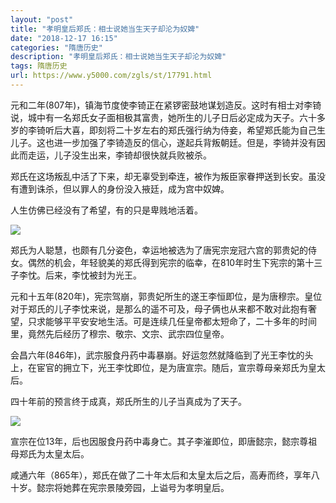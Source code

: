 ```yaml
---
layout: "post"
title: "孝明皇后郑氏：相士说她当生天子却沦为奴婢"
date: "2018-12-17 16:15"
categories: "隋唐历史"
description: "孝明皇后郑氏：相士说她当生天子却沦为奴婢"
tags: 隋唐历史
url: https://www.y5000.com/zgls/st/17791.html
---
```






元和二年(807年)，镇海节度使李锜正在紧锣密鼓地谋划造反。这时有相士对李锜说，城中有一名郑氏女子面相极其富贵，她所生的儿子日后必定成为天子。六十多岁的李锜听后大喜，即刻将二十岁左右的郑氏强行纳为侍妾，希望郑氏能为自己生儿子。这也进一步加强了李锜造反的信心，遂起兵背叛朝廷。但是，李锜并没有因此而走运，儿子没生出来，李锜却很快就兵败被杀。

郑氏在这场叛乱中活了下来，却无辜受到牵连，被作为叛臣家眷押送到长安。虽没有遭到诛杀，但以罪人的身份没入掖廷，成为宫中奴婢。

人生仿佛已经没有了希望，有的只是卑贱地活着。

![](https://img.y5000.com/uploads/allimg/170323/1333205016-0.jpg)

郑氏为人聪慧，也颇有几分姿色，幸运地被选为了唐宪宗宠冠六宫的郭贵妃的侍女。偶然的机会，年轻貌美的郑氏得到宪宗的临幸，在810年时生下宪宗的第十三子李忱。后来，李忱被封为光王。

元和十五年(820年)，宪宗驾崩，郭贵妃所生的遂王李恒即位，是为唐穆宗。皇位对于郑氏的儿子李忱来说，是那么的遥不可及，母子俩也从来都不敢对此抱有奢望，只求能够平平安安地生活。可是连续几任皇帝都太短命了，二十多年的时间里，竟然先后经历了穆宗、敬宗、文宗、武宗四位皇帝。

会昌六年(846年)，武宗服食丹药中毒暴崩。好运忽然就降临到了光王李忱的头上，在宦官的拥立下，光王李忱即位，是为唐宣宗。随后，宣宗尊母亲郑氏为皇太后。

四十年前的预言终于成真，郑氏所生的儿子当真成为了天子。

![](https://img.y5000.com/uploads/allimg/170323/1333205618-1.jpg)

宣宗在位13年，后也因服食丹药中毒身亡。其子李漼即位，即唐懿宗，懿宗尊祖母郑氏为太皇太后。

咸通六年（865年），郑氏在做了二十年太后和太皇太后之后，高寿而终，享年八十岁。懿宗将她葬在宪宗景陵旁园，上谥号为孝明皇后。

